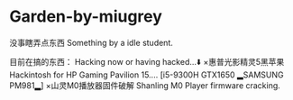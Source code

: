 # Garden-by-miugrey
没事瞎弄点东西 Something by a idle student.

目前在搞的东西：    Hacking now or having hacked...⬇️
×惠普光影精灵5黑苹果 Hackintosh for HP Gaming Pavilion 15....
[i5-9300H GTX1650 ▂SAMSUNG PM981▂]
×山灵M0播放器固件破解 Shanling M0 Player firmware cracking.
